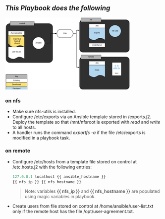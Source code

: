 ## _This Playbook does the following_

<img src="images/Image.png" width="80%" height="50%">

### on nfs

- Make sure nfs-utils is installed.
- Configure /etc/exports via an Ansible template stored in /exports.j2. Deploy the template so that /mnt/nfsroot is exported with _read_ and _write_ to all hosts.
- A handler runs the command _exportfs -a_ if the file /etc/exports is modified in a playbook task.

### on remote

- Configure /etc/hosts from a template file stored on control at /etc.hosts.j2 with the following entries:
  ```javascript
  127.0.0.1 localhost {{ ansible_hostname }}
  {{ nfs_ip }} {{ nfs_hostname }}
  ```
  > Note: variables **{{ nfs_ip }}** and **{{ nfs_hostname }}** are populated using magic variables in playbook.
- Create users from file stored on control at /home/ansible/user-list.txt only if the remote host has the file /opt/user-agreement.txt.
